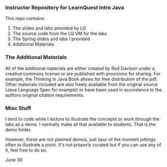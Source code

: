 ### Instructor Repository for LearnQuest Intro Java

This repo contains:

1. The slides and labs provided by LQ
2. The source code from the LQ VM for the labs
3. The Spring slides and labs I provided
4. Additional Materials

### The Additional Materials
All of the additional materials are either created by Rod Davison under a creative commons license or are published with provisions for sharing. For example, the Thinking in Java Book allows for free distribution of the pdf. Other materials included are also freely available from the original source (Java Language Spec for example) or have been used in accordance to the authors original citation requirements.


### Misc Stuff
I tend to code while I lecture to illustrate the concepts or work through the labs as a demo. I normally make all that available to students. That is the demo folder.

However, these are not planned demos, just spur of the moment jottings often to illustrate a point. It's not properly curated but if you can use any of it, feel free to do so.

June 30
